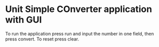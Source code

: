 # Unit Simple COnverter application with GUI

To run the application press run and input the number in one field, then press convert. To reset press clear.